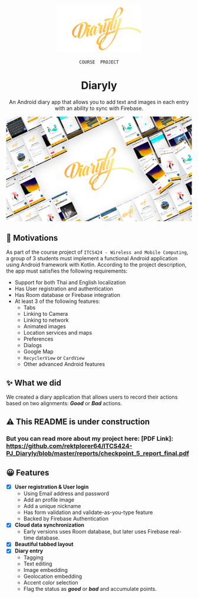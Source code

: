 
<div align="center">

<img width="231" height="128" src="./repo_metadata/logo.png" alt="logo">

<span>

`COURSE  PROJECT`

</span>

# Diaryly

<p>An Android diary app that allows you to add text and images in each entry with an ability to sync with Firebase.</p>
</div>

![Project Hero Image](/repo_metadata/hero_image.png)

## 🚩 Motivations
As part of the course project of `ITCS424 - Wireless and Mobile Computing`, a group of 3 students must 
implement a functional Android application using Android framework with Kotlin. According to the project description,
the app must satisfies the following requirements:
- Support for both Thai and English localization
- Has User registration and authentication
- Has Room database or Firebase integration
- At least 3 of the following features:
    - Tabs
    - Linking to Camera
    - Linking to network
    - Animated images
    - Location services and maps
    - Preferences
    - Dialogs
    - Google Map
    - `RecyclerView` or `CardView`
    - Other advanced Android features

## ✨ What we did
We created a diary application that allows users to record their actions based on two alignments: ***Good*** or ***Bad*** actions.

## ⚠ This README is under construction
### But you can read more about my project here: [PDF Link]: https://github.com/rektplorer64/ITCS424-PJ_Diaryly/blob/master/reports/checkpoint_5_report_final.pdf

## 😀 Features
- [x] **User registration & User login**
    - Using Email address and password
    - Add an profile image
    - Add a unique nickname
    - Has form validation and validate-as-you-type feature
    - Backed by Firebase Authentication
- [x] **Cloud data synchronization**
    - Early versions uses Room database, but later uses Firebase real-time database.  
- [x] **Beautiful tabbed layout**
- [x] **Diary entry**
    - Tagging
    - Text editing
    - Image embedding
    - Geolocation embedding
    - Accent color selection
    - Flag the status as ***good*** or ***bad*** and accumulate points.
    
## 
